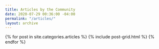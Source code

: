 ```yaml
---
title: Articles by the Community
date: 2020-07-29 00:36:00 -04:00
permalink: "/articles/"
layout: archive
---
```



<div class="tiles">
{% for post in site.categories.articles %}
  {% include post-grid.html %}
{% endfor %}
</div><!-- /.tiles -->
